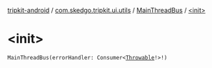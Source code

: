 [tripkit-android](../../index.md) / [com.skedgo.tripkit.ui.utils](../index.md) / [MainThreadBus](index.md) / [&lt;init&gt;](./-init-.md)

# &lt;init&gt;

`MainThreadBus(errorHandler: Consumer<`[`Throwable`](https://kotlinlang.org/api/latest/jvm/stdlib/kotlin/-throwable/index.html)`!>!)`